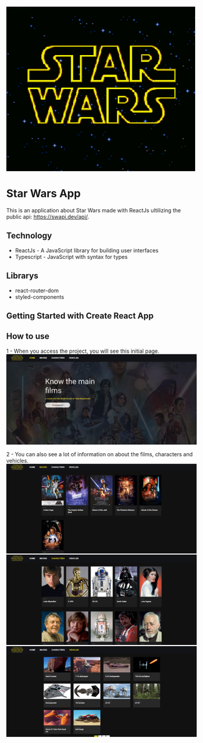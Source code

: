 ![Logo of the project](https://github.com/eduardorocham/star-wars-app/blob/main/src/assets/readme/star-wars-logo-gif.gif)

# Star Wars App

This is an application about Star Wars made with ReactJs ultilizing the public api: https://swapi.dev/api/.

## Technology
* ReactJs - A JavaScript library for building user interfaces
* Typescript - JavaScript with syntax for types

## Librarys
* react-router-dom
* styled-components

## Getting Started with Create React App

## How to use
1 - When you access the project, you will see this initial page.
![Homepage](https://github.com/eduardorocham/star-wars-app/blob/main/src/assets/readme/homepage.png)

2 - You can also see a lot of information on about the films, characters and vehicles.
![filmspage](https://github.com/eduardorocham/star-wars-app/blob/main/src/assets/readme/films-page.png)
![characterspage](https://github.com/eduardorocham/star-wars-app/blob/main/src/assets/readme/characters-page.png)
![vehiclespage](https://github.com/eduardorocham/star-wars-app/blob/main/src/assets/readme/vehicles-page.png)
